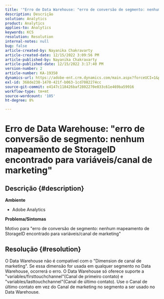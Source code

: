 ```yaml
---
title: '"Erro de Data Warehouse: "erro de conversão de segmento: nenhum mapeamento de StorageID encontrado para variáveis/canal de marketing""'
description: Descrição
solution: Analytics
product: Analytics
applies-to: Analytics
keywords: KCS
resolution: Resolution
internal-notes: null
bug: false
article-created-by: Nayanika Chakravarty
article-created-date: 12/15/2022 3:09:56 PM
article-published-by: Nayanika Chakravarty
article-published-date: 12/15/2022 3:17:40 PM
version-number: 2
article-number: KA-19350
dynamics-url: https://adobe-ent.crm.dynamics.com/main.aspx?forceUCI=1&pagetype=entityrecord&etn=knowledgearticle&id=985b0388-8a7c-ed11-81ac-6045bd006e5a
exl-id: 368de238-1470-421f-b063-1cd7082274cc
source-git-commit: e4147c118426baf2802270e033c61e469ba59916
workflow-type: tm+mt
source-wordcount: '105'
ht-degree: 8%

---
```


# Erro de Data Warehouse: &quot;erro de conversão de segmento: nenhum mapeamento de StorageID encontrado para variáveis/canal de marketing&quot;

## Descrição {#description}


<b>Ambiente</b>

- Adobe Analytics

<b>Problema/Sintomas</b>

Motivo para &quot;erro de conversão de segmento: nenhum mapeamento de StorageID encontrado para variáveis/canal de marketing&quot;


## Resolução {#resolution}


O Data Warehouse não é compatível com o &quot;Dimension de canal de marketing&quot;. Se essa dimensão for usada em qualquer segmento no Data Warehouse, ocorrerá o erro. O Data Warehouse só oferece suporte a &quot;variables/firsttouchchannel&quot;(Canal de primeiro contato) e &quot;variables/lasttouchchannel&quot;(Canal de último contato). Use o Canal de último contato em vez do Canal de marketing no segmento a ser usado no Data Warehouse.
